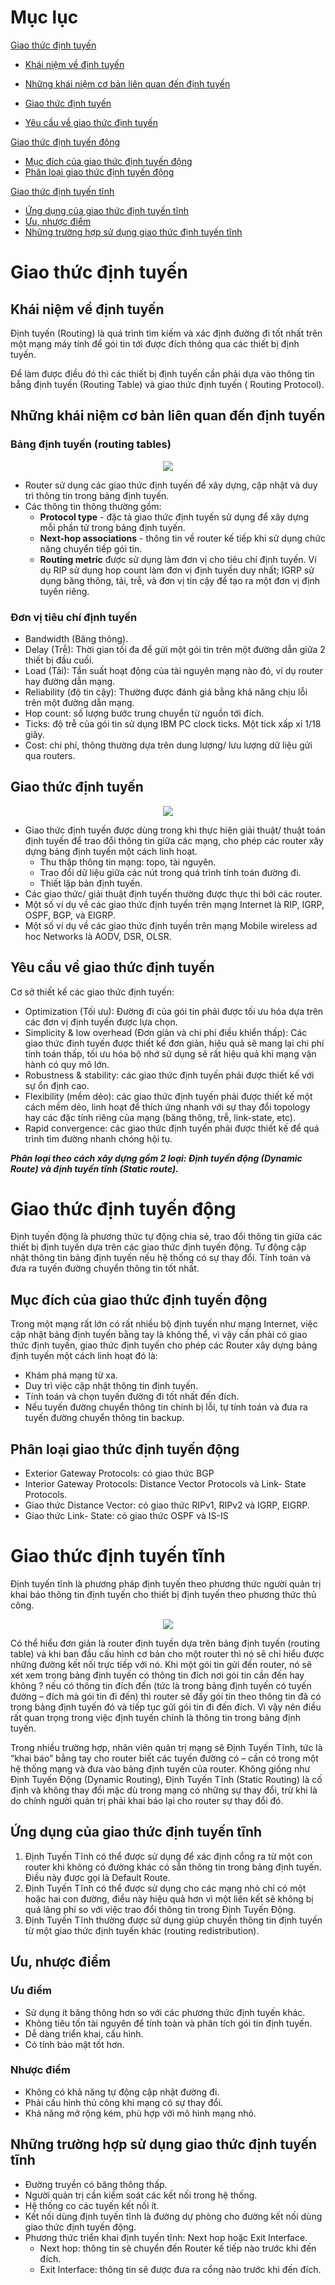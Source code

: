 # Mục lục
[Giao thức định tuyến](#gtdt)

- [Khái niệm về định tuyến](#khainiem)

- [Những khái niệm cơ bản liên quan đến định tuyến](#khainiemcoban)

- [Giao thức định tuyến](#giaothucdinhtuyen)

- [Yêu cầu về giao thức định tuyến](#yeucau)

[Giao thức định tuyến động](#dynamic)
- [Mục đích của giao thức định tuyến động](#mucdich)
- [Phân loại giao thức định tuyến động](#phanloai)

[Giao thức định tuyến tĩnh](#static)
- [Ứng dụng của giao thức định tuyến tĩnh](#ungdung)
- [Ưu, nhược điểm](#uunhuoc)
- [Những trường hợp sử dụng giao thức định tuyến tĩnh](#sudung)

<a name="gtdt"/>

# Giao thức định tuyến

<a name="khainiem"/>

## Khái niệm về định tuyến
Định tuyến (Routing) là quá trình tìm kiếm và xác định đường đi tốt nhất trên một mạng máy tính để gói tin tới được đích thông qua các thiết bị định tuyến.

Để làm được điều đó thì các thiết bị định tuyến cần phải dựa vào thông tin bẳng định tuyến (Routing Table) và giao thức định tuyến ( Routing Protocol).
  
<a name="khainiemcoban"/>

## Những khái niệm cơ bản liên quan đến định tuyến
### Bảng định tuyến (routing tables)
<p align = "center">
  <img src="https://user-images.githubusercontent.com/111716161/186311501-8bbfc28f-f1aa-4e25-9f11-12a0c47234d9.png"/>
 </p>
 
 - Router sử dụng các giao thức định tuyến để xây dựng, cập nhật và duy trì thông tin trong bảng định tuyến.
 - Các thông tin thông thường gồm:
     - **Protocol type** - đặc tả giao thức định tuyến sử dụng để xây dựng mỗi phần tử trong bảng định tuyến.
     - **Next-hop associations** - thông tin về router kế tiếp khi sử dụng chức năng chuyển tiếp gói tin. 
     - **Routing metric** được sử dụng làm đơn vị cho tiêu chí định tuyến. Ví dụ RIP sử dụng hop count làm đơn vị định tuyến duy nhất; IGRP sử dụng băng thông, tải, trễ, và đơn vị tin cậy để tạo ra một đơn vị định tuyến riêng.
### Đơn vị tiêu chí định tuyến
- Bandwidth (Băng thông).
- Delay (Trễ): Thời gian tối đa để gửi một gói tin trên một đường dẫn giữa 2 thiết bị đầu cuối.
- Load (Tải): Tần suất hoạt động của tài nguyên mạng nào đó, ví dụ router hay đường dẫn mạng.
- Reliability (độ tin cậy): Thường được đánh giá bằng khả năng chịu lỗi trên một đường dẫn mạng.
- Hop count: số lượng bước trung chuyển từ nguồn tới đích.
- Ticks: độ trễ của gói tin sử dụng IBM PC clock ticks. Một tick xấp xỉ 1/18 giây.
- Cost: chi phí, thông thường dựa trên dung lượng/ lưu lượng dữ liệu gửi qua routers. 

<a name="giaothucdinhtuyen"/>

## Giao thức định tuyến

<p align = "center">
  <img src="https://user-images.githubusercontent.com/111716161/186310370-4efd3cd5-97be-458b-80d2-9125d6166e36.png"/>
 </p>
 
- Giao thức định tuyến được dùng trong khi thực hiện giải thuật/ thuật toán định tuyến để trao đổi thông tin giữa các mạng, cho phép các router xây dựng bảng định tuyến một cách linh hoạt. 
    - Thu thập thông tin mạng: topo, tài nguyên. 
    - Trao đổi dữ liệu giữa các nút trong quá trình tính toán đường đi. 
    - Thiết lập bản định tuyến. 
- Các giao thức/ giải thuật định tuyến thường được thực thi bởi các router.
- Một số ví dụ về các giao thức định tuyến trên mạng Internet là RIP, IGRP, OSPF, BGP, và EIGRP.
- Một số ví dụ về các giao thức định tuyến trên mạng Mobile wireless ad hoc Networks là AODV, DSR, OLSR.

<a name="yeucau"/>

## Yêu cầu về giao thức định tuyến
Cơ sở thiết kế các giao thức định tuyến: 
- Optimization (Tối ưu): Đường đi của gói tin phải được tối ưu hóa dựa trên các đơn vị định tuyến được lựa chọn. 
- Simplicity & low overhead (Đơn giản và chi phí điều khiển thấp): Các giao thức đinh tuyến được thiết kế đơn giản, hiệu quả sẽ mang lại chi phí tính toán thấp, tối ưu hóa bộ nhớ sử dụng sẽ rất hiệu quả khi mạng vận hành có quy mô lớn. 
- Robustness & stability: các giao thức định tuyến phải được thiết kế với sự ổn định cao.
- Flexibility (mềm dẻo): các giao thức định tuyến phải được thiết kế một cách mềm dẻo, linh hoạt để thích ứng nhanh với sự thay đổi topology hay các đặc tính riêng của mạng (băng thông, trễ, link-state, etc).
- Rapid convergence: các giao thức định tuyến phải được thiết kế để quá trình tìm đường nhanh chóng hội tụ.

***Phân loại theo cách xây dựng gồm 2 loại: Định tuyến động (Dynamic Route) và định tuyến tĩnh (Static route).***

<a name="dynamic"/>  

# Giao thức định tuyến động
Định tuyến động là phương thức tự động chia sẻ, trao đổi thông tin giữa các thiết bị định tuyến dựa trên các giao thức định tuyến động.
Tự động cập nhật thông tin bảng định tuyến nếu hệ thống có sự thay đổi.
Tính toán và đưa ra tuyến đường chuyển thông tin tốt nhất.

<a name="mucdich"/>  

## Mục đích của giao thức định tuyến động

Trong một mạng rất lớn có rất nhiều bộ định tuyến như mạng Internet, việc cập nhật bảng định tuyến bằng tay là không thể, vì vậy cần phải có giao thức định tuyến, giao thức định tuyến cho phép các Router xây dựng bảng định tuyến một cách linh hoạt đó là:

- Khám phá mạng từ xa.
- Duy trì việc cập nhật thông tin định tuyến.
- Tính toán và chọn tuyến đường đi tốt nhất đến đích.
- Nếu tuyến đường chuyển thông tin chính bị lỗi, tự tính toán và đưa ra tuyến đường chuyển thông tin backup.
  
<a name="phanloai"/>

## Phân loại giao thức định tuyến động

- Exterior Gateway Protocols: có giao thức BGP
- Interior Gateway Protocols: Distance Vector Protocols và Link- State Protocols.
- Giao thức Distance Vector: có giao thức RIPv1, RIPv2 và IGRP, EIGRP.
- Giao thức Link- State: có giao thức OSPF và IS-IS

<a name="static"/> 

# Giao thức định tuyến tĩnh
Định tuyến tĩnh là phương pháp định tuyến theo phương thức người quản trị khai báo thông tin định tuyến cho thiết bị định tuyến theo phương thức thủ công.
<p align = "center">
  <img src="https://user-images.githubusercontent.com/111716161/186322685-99416298-9785-4ac4-9e17-a6d45c176c3f.png"/>
 </p>
 
Có thể hiểu đơn giản là router định tuyến dựa trên bảng định tuyến (routing table) và khi ban đầu cấu hình cơ bản cho một  router thì nó sẽ chỉ hiểu được những đường kết nối trực tiếp với nó. Khi một gói tin gửi đến router, nó sẽ xét xem trong bảng định tuyến có thông tin đích nơi gói tin cần đến hay không ? nếu có thông tin đích đến (tức là trong bảng định tuyến có tuyến đường – đích mà gói tin đi đến) thì router sẽ đẩy gói tin theo thông tin đã có trong bảng định tuyến đó và tiếp tục gửi gói tin đi đến đích. Vì vậy nên điều rất quan trọng trong việc định tuyến chính là thông tin trong bảng định tuyến.

Trong nhiều trường hợp, nhân viên quản trị mạng sẽ Định Tuyến Tĩnh, tức là “khai báo” bằng tay cho router biết các tuyến đường có – cần có trong một hệ thống mạng và đưa vào bảng định tuyến của router. Không giống như Định Tuyến Động (Dynamic Routing), Định Tuyến Tĩnh (Static Routing) là cố định và không thay đổi mặc dù trong mạng có những sự thay đổi, trừ khi là do chính người quản trị phải khai báo lại cho router sự thay đổi đó.

<a name="ungdung"/>
  
## Ứng dụng của giao thức định tuyến tĩnh 
1. Định Tuyến Tĩnh có thể được sử dụng để xác định cổng ra từ một con router khi không có đường khác có sẵn thông tin trong bảng định tuyến. Điều này được gọi là Default Route.
2. Định Tuyến Tĩnh có thể được sử dụng cho các mạng nhỏ chỉ có một hoặc hai con đường, điều này hiệu quả hơn vì một liên kết sẽ không bị quá lãng phí so với việc trao đổi thông tin trong Định Tuyến Động.
3. Định Tuyến Tĩnh thường được sử dụng giúp chuyển thông tin định tuyến từ một giao thức định tuyến khác (routing redistribution).

<a name="uunhuoc"/>

## Ưu, nhược điểm
### Ưu điểm

- Sử dụng ít băng thông hơn so với các phương thức định tuyến khác.
- Không tiêu tốn tài nguyên để tính toàn và phân tích gói tin định tuyến.
- Dễ dàng triển khai, cấu hình.
- Có tính bảo mật tốt hơn.
### Nhược điểm
- Không có khả năng tự động cập nhật đường đi.
- Phải cấu hình thủ công khi mạng có sự thay đổi.
- Khả năng mở rộng kém, phù hợp với mô hình mạng nhỏ.

<a name="sudung"/>

## Những trường hợp sử dụng giao thức định tuyến tĩnh

- Đường truyền có băng thông thấp.
- Người quản trị cần kiểm soát các kết nối trong hệ thống.
- Hệ thống co các tuyến kết nối ít.
- Kết nối dùng định tuyến tĩnh là đường dự phòng cho đường kết nối dùng giao thức định tuyến động.
- Phương thức triển khai định tuyến tĩnh: Next hop hoặc Exit Interface.
   - Next hop: thông tin sẽ chuyển đến Router kế tiếp nào trước khi đến đích.
   - Exit Interface: thông tin sẽ được đưa ra cổng nào trước khi đến đích.
